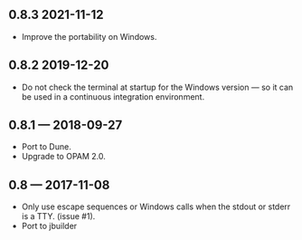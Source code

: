0.8.3 2021-11-12
----------------

- Improve the portability on Windows.

0.8.2 2019-12-20
----------------

- Do not check the terminal at startup for the Windows version — so it
  can be used in a continuous integration environment.

0.8.1 — 2018-09-27
------------------

- Port to Dune.
- Upgrade to OPAM 2.0.

0.8 — 2017-11-08
----------------

- Only use escape sequences or Windows calls when the stdout or stderr
  is a TTY. (issue #1).
- Port to jbuilder


